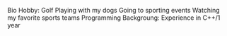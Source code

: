 Bio
Hobby:  Golf
        Playing with my dogs
        Going to sporting events
        Watching my favorite sports teams
Programming Backgroung:
        Experience in C++/1 year
